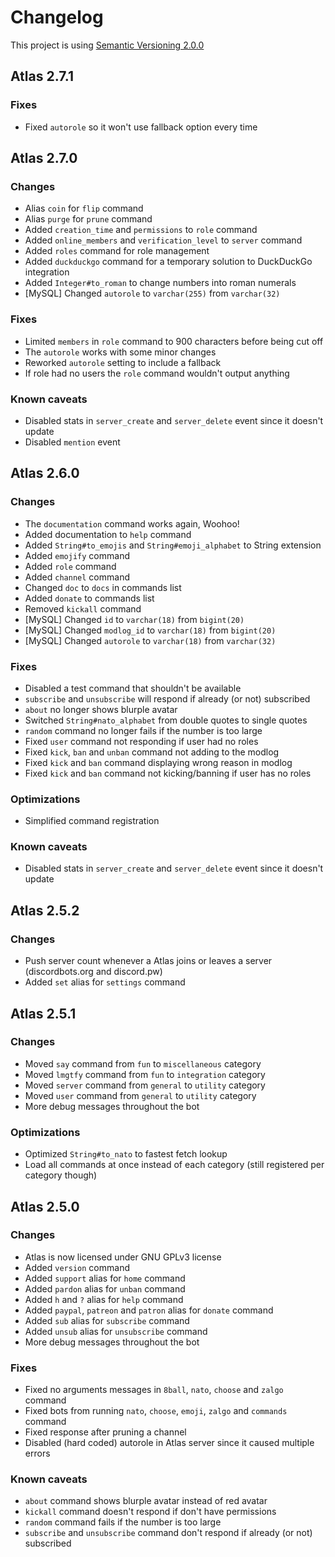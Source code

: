 # Changelog

This project is using [Semantic Versioning 2.0.0](http://semver.org/)

## Atlas 2.7.1

### Fixes
  * Fixed `autorole` so it won't use fallback option every time


## Atlas 2.7.0

### Changes
  * Alias `coin` for `flip` command
  * Alias `purge` for `prune` command
  * Added `creation_time` and `permissions` to `role` command
  * Added `online_members` and `verification_level` to `server` command
  * Added `roles` command for role management
  * Added `duckduckgo` command for a temporary solution to DuckDuckGo integration
  * Added `Integer#to_roman` to change numbers into roman numerals
  * [MySQL] Changed `autorole` to `varchar(255)` from `varchar(32)`

### Fixes
  * Limited `members` in `role` command to 900 characters before being cut off
  * The `autorole` works with some minor changes
  * Reworked `autorole` setting to include a fallback
  * If role had no users the `role` command wouldn't output anything

### Known caveats
  * Disabled stats in `server_create` and `server_delete` event since it doesn't update
  * Disabled `mention` event


## Atlas 2.6.0

### Changes
  * The `documentation` command works again, Woohoo!
  * Added documentation to `help` command
  * Added `String#to_emojis` and `String#emoji_alphabet` to String extension
  * Added `emojify` command 
  * Added `role` command
  * Added `channel` command
  * Changed `doc` to `docs` in commands list
  * Added `donate` to commands list
  * Removed `kickall` command
  * [MySQL] Changed `id` to `varchar(18)` from `bigint(20)`
  * [MySQL] Changed `modlog_id` to `varchar(18)` from `bigint(20)`
  * [MySQL] Changed `autorole` to `varchar(18)` from `varchar(32)`

### Fixes
  * Disabled a test command that shouldn't be available
  * `subscribe` and `unsubscribe` will respond if already (or not) subscribed
  * `about` no longer shows blurple avatar
  * Switched `String#nato_alphabet` from double quotes to single quotes
  * `random` command no longer fails if the number is too large
  * Fixed `user` command not responding if user had no roles
  * Fixed `kick`, `ban` and `unban` command not adding to the modlog
  * Fixed `kick` and `ban` command displaying wrong reason in modlog
  * Fixed `kick` and `ban` command not kicking/banning if user has no roles

### Optimizations
  * Simplified command registration

### Known caveats
  * Disabled stats in `server_create` and `server_delete` event since it doesn't update


## Atlas 2.5.2

### Changes
  * Push server count whenever a Atlas joins or leaves a server (discordbots.org and discord.pw)
  * Added `set` alias for `settings` command


## Atlas 2.5.1

### Changes
  * Moved `say` command from `fun` to `miscellaneous` category
  * Moved `lmgtfy` command from `fun` to `integration` category
  * Moved `server` command from `general` to `utility` category
  * Moved `user` command from `general` to `utility` category
  * More debug messages throughout the bot

### Optimizations
  * Optimized `String#to_nato` to fastest fetch lookup
  * Load all commands at once instead of each category (still registered per category though)


## Atlas 2.5.0

### Changes
  * Atlas is now licensed under GNU GPLv3 license
  * Added `version` command
  * Added `support` alias for `home` command
  * Added `pardon` alias for `unban` command
  * Added `h` and `?` alias for `help` command
  * Added `paypal`, `patreon` and `patron` alias for `donate` command
  * Added `sub` alias for `subscribe` command
  * Added `unsub` alias for `unsubscribe` command
  * More debug messages throughout the bot

### Fixes
  * Fixed no arguments messages in `8ball`, `nato`, `choose` and `zalgo` command
  * Fixed bots from running `nato`, `choose`, `emoji`, `zalgo` and `commands` command
  * Fixed response after pruning a channel
  * Disabled (hard coded) autorole in Atlas server since it caused multiple errors

### Known caveats
  * `about` command shows blurple avatar instead of red avatar
  * `kickall` command doesn't respond if don't have permissions
  * `random` command fails if the number is too large
  * `subscribe` and `unsubscribe` command don't respond if already (or not) subscribed